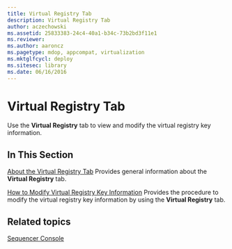 ```yaml
---
title: Virtual Registry Tab
description: Virtual Registry Tab
author: aczechowski
ms.assetid: 25833383-24c4-40a1-b34c-73b2bd3f11e1
ms.reviewer:
ms.author: aaroncz
ms.pagetype: mdop, appcompat, virtualization
ms.mktglfcycl: deploy
ms.sitesec: library
ms.date: 06/16/2016
---
```



# Virtual Registry Tab


Use the **Virtual Registry** tab to view and modify the virtual registry key information.

## In This Section


<a href="" id="about-the-virtual-registry-tab"></a>[About the Virtual Registry Tab](about-the-virtual-registry-tab.md)
Provides general information about the **Virtual Registry** tab.

<a href="" id="how-to-modify-virtual-registry-key-information"></a>[How to Modify Virtual Registry Key Information](how-to-modify-virtual-registry-key-information.md)
Provides the procedure to modify the virtual registry key information by using the **Virtual Registry** tab.

## Related topics


[Sequencer Console](sequencer-console.md)

 

 






